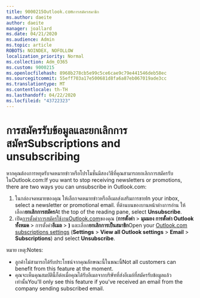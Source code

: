 ```yaml
---
title: 9000215Outlook.comการสมัครสมาชิก
ms.author: daeite
author: daeite
manager: joallard
ms.date: 04/21/2020
ms.audience: Admin
ms.topic: article
ROBOTS: NOINDEX, NOFOLLOW
localization_priority: Normal
ms.collection: Adm_O365
ms.custom: 9000215
ms.openlocfilehash: 8968b278cb5e99c5ce6cae9c79e441546deb58ec
ms.sourcegitcommit: 55eff703a17e500681d8fa6a87eb067019ade3cc
ms.translationtype: MT
ms.contentlocale: th-TH
ms.lasthandoff: 04/22/2020
ms.locfileid: "43722323"
---
```

# <a name="subscriptions-and-unsubscribing"></a><span data-ttu-id="43a8a-102">การสมัครรับข้อมูลและยกเลิกการสมัคร</span><span class="sxs-lookup"><span data-stu-id="43a8a-102">Subscriptions and unsubscribing</span></span>

<span data-ttu-id="43a8a-103">หากคุณต้องการหยุดรับจดหมายข่าวหรือโปรโมชั่นมีสองวิธีที่คุณสามารถยกเลิกการสมัครรับในOutlook.com:</span><span class="sxs-lookup"><span data-stu-id="43a8a-103">If you want to stop receiving newsletters or promotions, there are two ways you can unsubscribe in Outlook.com:</span></span>

1. <span data-ttu-id="43a8a-104">ในกล่องจดหมายของคุณ ให้เลือกจดหมายข่าวหรืออีเมลส่งเสริมการขาย</span><span class="sxs-lookup"><span data-stu-id="43a8a-104">In your inbox, select a newsletter or promotional email.</span></span> <span data-ttu-id="43a8a-105">ที่ด้านบนของบานหน้าต่างการอ่าน ให้เลือก**ยกเลิกการสมัคร**</span><span class="sxs-lookup"><span data-stu-id="43a8a-105">At the top of the reading pane, select **Unsubscribe**.</span></span>
2. <span data-ttu-id="43a8a-106">เปิด[การตั้งค่าการสมัครใช้งานOutlook.com](https://outlook.live.com/mail/options/mail/brandsSubscriptions)ของคุณ (**การตั้งค่า** > **มุมมอง การตั้งค่า Outlook ทั้งหมด** > การตั้งค่า**อีเมล** > **)** และเลือก**ยกเลิกการเป็นสมาชิก**</span><span class="sxs-lookup"><span data-stu-id="43a8a-106">Open your [Outlook.com subscriptions settings](https://outlook.live.com/mail/options/mail/brandsSubscriptions) (**Settings** > **View all Outlook settings** > **Email** > **Subscriptions**) and select **Unsubscribe**.</span></span>

<span data-ttu-id="43a8a-107">หมาย เหตุ:</span><span class="sxs-lookup"><span data-stu-id="43a8a-107">Notes:</span></span>

- <span data-ttu-id="43a8a-108">ลูกค้าไม่สามารถได้รับประโยชน์จากคุณลักษณะนี้ในขณะนี้</span><span class="sxs-lookup"><span data-stu-id="43a8a-108">Not all customers can benefit from this feature at the moment.</span></span>
- <span data-ttu-id="43a8a-109">คุณจะเห็นคุณสมบัตินี้ก็ต่อเมื่อคุณได้รับอีเมลจากบริษัทที่ส่งอีเมล์ที่สมัครรับข้อมูลแล้วเท่านั้น</span><span class="sxs-lookup"><span data-stu-id="43a8a-109">You'll only see this feature if you've received an email from the company sending subscribed email.</span></span>